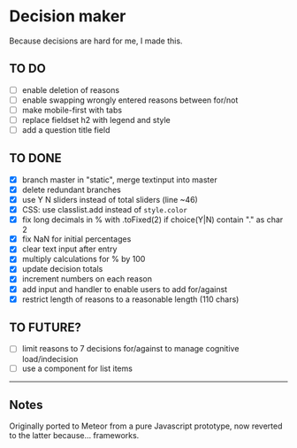 # Decision maker

Because decisions are hard for me, I made this.

## TO DO

- [ ] enable deletion of reasons
- [ ] enable swapping wrongly entered reasons between for/not
- [ ] make mobile-first with tabs
- [ ] replace fieldset h2 with legend and style
- [ ] add a question title field

## TO DONE

- [x] branch master in "static", merge textinput into master
- [x] delete redundant branches
- [x] use Y N sliders instead of total sliders (line ~46)
- [x] CSS: use classlist.add instead of `style.color`
- [x] fix long decimals in % with .toFixed(2) if choice(Y|N) contain "." as char 2
- [x] fix NaN for initial percentages
- [x] clear text input after entry
- [x] multiply calculations for % by 100
- [x] update decision totals
- [x] increment numbers on each reason
- [x] add input and handler to enable users to add for/against
- [x] restrict length of reasons to a reasonable length (110 chars)

## TO FUTURE?

- [ ] limit reasons to 7 decisions for/against to manage cognitive load/indecision
- [ ] use a component for list items

---

## Notes

Originally ported to Meteor from a pure Javascript prototype, now reverted to the latter because… frameworks.